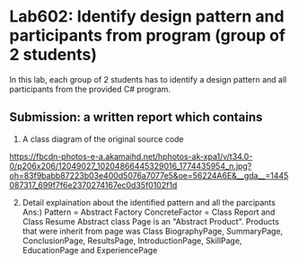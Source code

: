 ﻿# Lab602: Identify design pattern and participants from program (group of 2 students)

In this lab, each group of 2 students has to identify a design pattern and all participants 
from the provided C# program. 

## Submission: a written report which contains

1. A class diagram of the original source code

https://fbcdn-photos-e-a.akamaihd.net/hphotos-ak-xpa1/v/t34.0-0/p206x206/12049027_10204866445329016_1774435954_n.jpg?oh=83f9babb87223b03e400d5076a7077e5&oe=56224A6E&__gda__=1445087317_699f7f6e2370274167ec0d35f0102f1d

2. Detail explaination about the identified pattern and all the parcipants
Ans:) Pattern = Abstract Factory
      ConcreteFactor = Class Report and Class Resume 
      Abstract class Page is an "Abstract Product".
      Products that were inherit from page was Class BiographyPage, SummaryPage, ConclusionPage, ResultsPage, IntroductionPage,       SkillPage, EducationPage and ExperiencePage 
